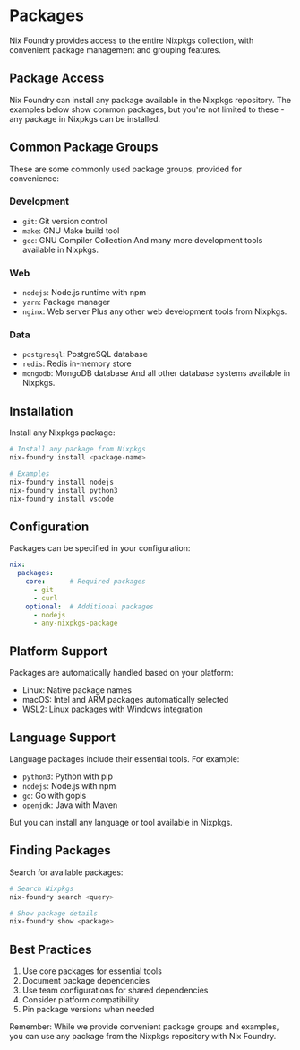 # Packages

Nix Foundry provides access to the entire Nixpkgs collection, with convenient package management and grouping features.

## Package Access

Nix Foundry can install any package available in the Nixpkgs repository. The examples below show common packages, but you're not limited to these - any package in Nixpkgs can be installed.

## Common Package Groups

These are some commonly used package groups, provided for convenience:

### Development
- `git`: Git version control
- `make`: GNU Make build tool
- `gcc`: GNU Compiler Collection
And many more development tools available in Nixpkgs.

### Web
- `nodejs`: Node.js runtime with npm
- `yarn`: Package manager
- `nginx`: Web server
Plus any other web development tools from Nixpkgs.

### Data
- `postgresql`: PostgreSQL database
- `redis`: Redis in-memory store
- `mongodb`: MongoDB database
And all other database systems available in Nixpkgs.

## Installation

Install any Nixpkgs package:
```bash
# Install any package from Nixpkgs
nix-foundry install <package-name>

# Examples
nix-foundry install nodejs
nix-foundry install python3
nix-foundry install vscode
```

## Configuration

Packages can be specified in your configuration:
```yaml
nix:
  packages:
    core:      # Required packages
      - git
      - curl
    optional:  # Additional packages
      - nodejs
      - any-nixpkgs-package
```

## Platform Support

Packages are automatically handled based on your platform:
- Linux: Native package names
- macOS: Intel and ARM packages automatically selected
- WSL2: Linux packages with Windows integration

## Language Support

Language packages include their essential tools. For example:
- `python3`: Python with pip
- `nodejs`: Node.js with npm
- `go`: Go with gopls
- `openjdk`: Java with Maven

But you can install any language or tool available in Nixpkgs.

## Finding Packages

Search for available packages:
```bash
# Search Nixpkgs
nix-foundry search <query>

# Show package details
nix-foundry show <package>
```

## Best Practices

1. Use core packages for essential tools
2. Document package dependencies
3. Use team configurations for shared dependencies
4. Consider platform compatibility
5. Pin package versions when needed

Remember: While we provide convenient package groups and examples, you can use any package from the Nixpkgs repository with Nix Foundry.
